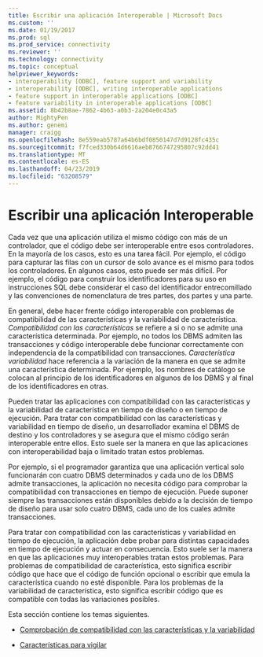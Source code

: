 ```yaml
---
title: Escribir una aplicación Interoperable | Microsoft Docs
ms.custom: ''
ms.date: 01/19/2017
ms.prod: sql
ms.prod_service: connectivity
ms.reviewer: ''
ms.technology: connectivity
ms.topic: conceptual
helpviewer_keywords:
- interoperability [ODBC], feature support and variability
- interoperability [ODBC], writing interoperable applications
- feature support in interoperable applications [ODBC]
- feature variability in interoperable applications [ODBC]
ms.assetid: 8b42b8ae-7862-4b63-a0b3-2a204e0c43a5
author: MightyPen
ms.author: genemi
manager: craigg
ms.openlocfilehash: 8e559eab5787a64b6bdf0850147d7d9128fc435c
ms.sourcegitcommit: f7fced330b64d6616aeb8766747295807c92dd41
ms.translationtype: MT
ms.contentlocale: es-ES
ms.lasthandoff: 04/23/2019
ms.locfileid: "63208579"
---
```

# <a name="writing-an-interoperable-application"></a>Escribir una aplicación Interoperable
Cada vez que una aplicación utiliza el mismo código con más de un controlador, que el código debe ser interoperable entre esos controladores. En la mayoría de los casos, esto es una tarea fácil. Por ejemplo, el código para capturar las filas con un cursor de solo avance es el mismo para todos los controladores. En algunos casos, esto puede ser más difícil. Por ejemplo, el código para construir los identificadores para su uso en instrucciones SQL debe considerar el caso del identificador entrecomillado y las convenciones de nomenclatura de tres partes, dos partes y una parte.  
  
 En general, debe hacer frente código interoperable con problemas de compatibilidad de las características y la variabilidad de característica. *Compatibilidad con las características* se refiere a si o no se admite una característica determinada. Por ejemplo, no todos los DBMS admiten las transacciones y código interoperable debe funcionar correctamente con independencia de la compatibilidad con transacciones. *Característica variabilidad* hace referencia a la variación de la manera en que se admite una característica determinada. Por ejemplo, los nombres de catálogo se colocan al principio de los identificadores en algunos de los DBMS y al final de los identificadores en otras.  
  
 Pueden tratar las aplicaciones con compatibilidad con las características y la variabilidad de característica en tiempo de diseño o en tiempo de ejecución. Para tratar con compatibilidad con las características y variabilidad en tiempo de diseño, un desarrollador examina el DBMS de destino y los controladores y se asegura que el mismo código serán interoperable entre ellos. Esto suele ser la manera en que las aplicaciones con interoperabilidad baja o limitado tratan estos problemas.  
  
 Por ejemplo, si el programador garantiza que una aplicación vertical solo funcionarán con cuatro DBMS determinados y cada uno de los DBMS admite transacciones, la aplicación no necesita código para comprobar la compatibilidad con transacciones en tiempo de ejecución. Puede suponer siempre las transacciones están disponibles debido a la decisión de tiempo de diseño para usar solo cuatro DBMS, cada uno de los cuales admite transacciones.  
  
 Para tratar con compatibilidad con las características y variabilidad en tiempo de ejecución, la aplicación debe probar para distintas capacidades en tiempo de ejecución y actuar en consecuencia. Esto suele ser la manera en que las aplicaciones muy interoperables tratan estos problemas. Para problemas de compatibilidad de característica, esto significa escribir código que hace que el código de función opcional o escribir que emula la característica cuando no esté disponible. Para los problemas de la variabilidad de característica, esto significa escribir código que es compatible con todas las variaciones posibles.  
  
 Esta sección contiene los temas siguientes.  
  
-   [Comprobación de compatibilidad con las características y la variabilidad](../../../odbc/reference/develop-app/checking-feature-support-and-variability.md)  
  
-   [Características para vigilar](../../../odbc/reference/develop-app/features-to-watch-for.md)
